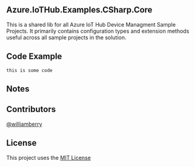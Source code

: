 ﻿
## Azure.IoTHub.Examples.CSharp.Core
This is a shared lib for all Azure IoT Hub Device Managment Sample Projects.  It 
primarily contains configuration types and extension methods useful across all sample
projects in the solution. 

## Code Example

``this is some code``

## Notes


## Contributors
[@williamberry](https://github.com/WilliamBerryiii)

## License
This project uses the [MIT License](https://opensource.org/licenses/MIT)